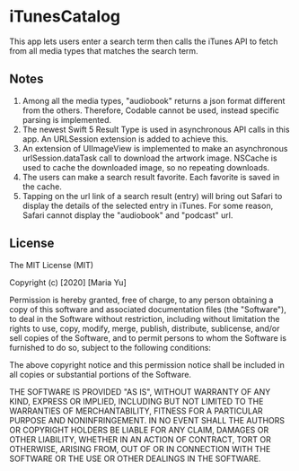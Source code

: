 # iTunesCatalog
This app lets users enter a search term then calls the iTunes API to fetch from all media types that matches the search term.

## Notes
1. Among all the media types, "audiobook" returns a json format different from the others. Therefore, Codable cannot be used, instead specific parsing is implemented.
2. The newest Swift 5 Result Type is used in asynchronous API calls in this app. An URLSession extension is added to achieve this.
3. An extension of UIImageView is implemented to make an asynchronous urlSession.dataTask call to download the artwork image. NSCache is used to cache the downloaded image, so no repeating downloads.
4. The users can make a search result favorite. Each favorite is saved in the cache. 
5. Tapping on the url link of a search result (entry) will bring out Safari to display the details of the selected entry in iTunes. For some reason, Safari cannot display the "audiobook" and "podcast" url.

## License

The MIT License (MIT)

Copyright (c) [2020] [Maria Yu]

Permission is hereby granted, free of charge, to any person obtaining a copy
of this software and associated documentation files (the "Software"), to deal
in the Software without restriction, including without limitation the rights
to use, copy, modify, merge, publish, distribute, sublicense, and/or sell
copies of the Software, and to permit persons to whom the Software is
furnished to do so, subject to the following conditions:

The above copyright notice and this permission notice shall be included in all
copies or substantial portions of the Software.

THE SOFTWARE IS PROVIDED "AS IS", WITHOUT WARRANTY OF ANY KIND, EXPRESS OR
IMPLIED, INCLUDING BUT NOT LIMITED TO THE WARRANTIES OF MERCHANTABILITY,
FITNESS FOR A PARTICULAR PURPOSE AND NONINFRINGEMENT. IN NO EVENT SHALL THE
AUTHORS OR COPYRIGHT HOLDERS BE LIABLE FOR ANY CLAIM, DAMAGES OR OTHER
LIABILITY, WHETHER IN AN ACTION OF CONTRACT, TORT OR OTHERWISE, ARISING FROM,
OUT OF OR IN CONNECTION WITH THE SOFTWARE OR THE USE OR OTHER DEALINGS IN THE
SOFTWARE.

